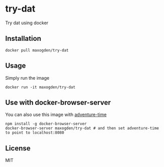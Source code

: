 # try-dat

Try dat using docker

## Installation

```
docker pull maxogden/try-dat
```

## Usage

Simply run the image

```
docker run -it maxogden/try-dat
```

## Use with docker-browser-server

You can also use this image with [adventure-time](https://github.com/maxogden/adventure-time)

```
npm install -g docker-browser-server
docker-browser-server maxogden/try-dat # and then set adventure-time to point to localhost:8080
```

## License

MIT
